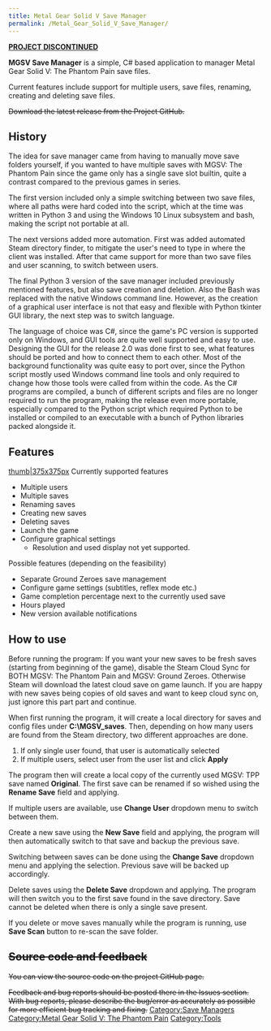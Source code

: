 ```yaml
---
title: Metal Gear Solid V Save Manager
permalink: /Metal_Gear_Solid_V_Save_Manager/
---
```


**<u>PROJECT DISCONTINUED</u>**

**MGSV Save Manager** is a simple, C\# based application to manager
Metal Gear Solid V: The Phantom Pain save files.

Current features include support for multiple users, save files,
renaming, creating and deleting save files.

<s>Download the latest release from the Project GitHub.</s>

## History

The idea for save manager came from having to manually move save folders
yourself, if you wanted to have multiple saves with MGSV: The Phantom
Pain since the game only has a single save slot builtin, quite a
contrast compared to the previous games in series.

The first version included only a simple switching between two save
files, where all paths were hard coded into the script, which at the
time was written in Python 3 and using the Windows 10 Linux subsystem
and bash, making the script not portable at all.

The next versions added more automation. First was added automated Steam
directory finder, to mitigate the user's need to type in where the
client was installed. After that came support for more than two save
files and user scanning, to switch between users.

The final Python 3 version of the save manager included previously
mentioned features, but also save creation and deletion. Also the Bash
was replaced with the native Windows command line. However, as the
creation of a graphical user interface is not that easy and flexible
with Python tkinter GUI library, the next step was to switch language.

The language of choice was C\#, since the game's PC version is supported
only on Windows, and GUI tools are quite well supported and easy to use.
Designing the GUI for the release 2.0 was done first to see, what
features should be ported and how to connect them to each other. Most of
the background functionality was quite easy to port over, since the
Python script mostly used Windows command line tools and only required
to change how those tools were called from within the code. As the C\#
programs are compiled, a bunch of different scripts and files are no
longer required to run the program, making the release even more
portable, especially compared to the Python script which required Python
to be installed or compiled to an executable with a bunch of Python
libraries packed alongside it.

## Features

[thumb|375x375px](/File:MGSV_SaveManager2.3_Settings "wikilink")
Currently supported features

  - Multiple users
  - Multiple saves
  - Renaming saves
  - Creating new saves
  - Deleting saves
  - Launch the game
  - Configure graphical settings
      - Resolution and used display not yet supported.

Possible features (depending on the feasibility)

  - Separate Ground Zeroes save management
  - Configure game settings (subtitles, reflex mode etc.)
  - Game completion percentage next to the currently used save
  - Hours played
  - New version available notifications

## How to use

Before running the program: If you want your new saves to be fresh saves
(starting from beginning of the game), disable the Steam Cloud Sync for
BOTH MGSV: The Phantom Pain and MGSV: Ground Zeroes. Otherwise Steam
will download the latest cloud save on game launch. If you are happy
with new saves being copies of old saves and want to keep cloud sync on,
just ignore this part part and continue.

When first running the program, it will create a local directory for
saves and config files under **C:\\MGSV_saves**. Then, depending on how
many users are found from the Steam directory, two different approaches
are done.

1.  If only single user found, that user is automatically selected
2.  If multiple users, select user from the user list and click
    **Apply**

The program then will create a local copy of the currently used MGSV:
TPP save named **Original**. The first save can be renamed if so wished
using the **Rename Save** field and applying.

If multiple users are available, use **Change User** dropdown menu to
switch between them.

Create a new save using the **New Save** field and applying, the program
will then automatically switch to that save and backup the previous
save.

Switching between saves can be done using the **Change Save** dropdown
menu and applying the selection. Previous save will be backed up
accordingly.

Delete saves using the **Delete Save** dropdown and applying. The
program will then switch you to the first save found in the save
directory. Save cannot be deleted when there is only a single save
present.

If you delete or move saves manually while the program is running, use
**Save Scan** button to re-scan the save folder.

## <s>Source code and feedback</s>

<s>You can view the source code on the project GitHub page.</s>

<s>Feedback and bug reports should be posted there in the Issues
section. With bug reports, please describe the bug/error as accurately
as possible for more efficient bug tracking and fixing.</s>
[Category:Save Managers](/Category:Save_Managers "wikilink")
[Category:Metal Gear Solid V: The Phantom
Pain](/Category:Metal_Gear_Solid_V:_The_Phantom_Pain "wikilink")
[Category:Tools](/Category:Tools "wikilink")